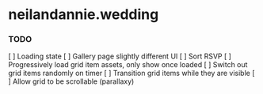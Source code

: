 # neilandannie.wedding

### TODO

[ ] Loading state
[ ] Gallery page slightly different UI
[ ] Sort RSVP
[ ] Progressively load grid item assets, only show once loaded
[ ] Switch out grid items randomly on timer
[ ] Transition grid items while they are visible
[ ] Allow grid to be scrollable (parallaxy)
